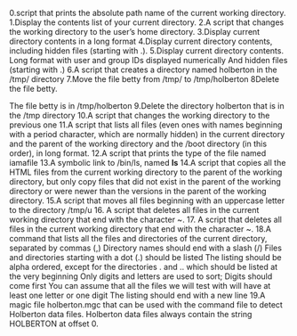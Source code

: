 0.script that prints the absolute path name of the current working directory.
1.Display the contents list of your current directory.
2.A script that changes the working directory to the user’s home directory.
3.Display current directory contents in a long format
4.Display current directory contents, including hidden files (starting with .).
5.Display current directory contents.
Long format
with user and group IDs displayed numerically
And hidden files (starting with .)
6.A script that creates a directory named holberton in the /tmp/ directory
7.Move the file betty from /tmp/ to /tmp/holberton
8Delete the file betty.

The file betty is in /tmp/holberton
9.Delete the directory holberton that is in the /tmp directory
10.A script that changes the working directory to the previous one
11.A script that lists all files (even ones with names beginning with a period character, which are normally hidden) in the current directory and the parent of the working directory and the /boot directory (in this order), in long format.
12.A script that prints the type of the file named iamafile
13.A symbolic link to /bin/ls, named __ls__
14.A script that copies all the HTML files from the current working directory to the parent of the working directory, but only copy files that did not exist in the parent of the working directory or were newer than the versions in the parent of the working directory.
15.A script that moves all files beginning with an uppercase letter to the directory /tmp/u
16. A script that deletes all files in the current working directory that end with the character ~.
17. A script that deletes all files in the current working directory that end with the character ~.
18.A command that lists all the files and directories of the current directory, separated by commas (,)
Directory names should end with a slash (/)
Files and directories starting with a dot (.) should be listed
The listing should be alpha ordered, except for the directories . and .. which should be listed at the very beginning
Only digits and letters are used to sort; Digits should come first
You can assume that all the files we will test with will have at least one letter or one digit
The listing should end with a new line
19.A  magic file holberton.mgc that can be used with the command file to detect Holberton data files. Holberton data files always contain the string HOLBERTON at offset 0.
